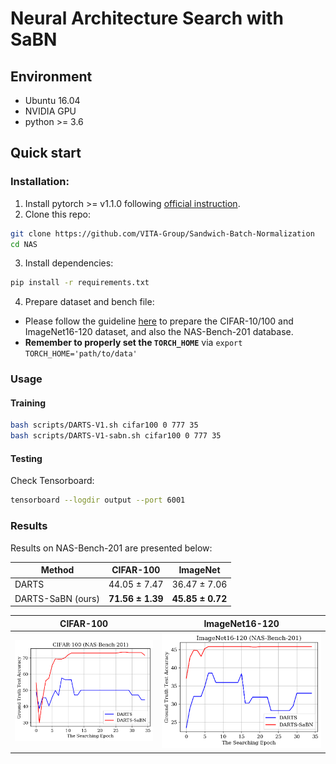 # Neural Architecture Search with SaBN

## Environment
* Ubuntu 16.04
* NVIDIA GPU
* python >= 3.6
## Quick start
### Installation:
1. Install pytorch >= v1.1.0 following [official instruction](https://pytorch.org/).
2. Clone this repo:
```bash
git clone https://github.com/VITA-Group/Sandwich-Batch-Normalization
cd NAS
```
3. Install dependencies:
```bash
pip install -r requirements.txt
```
4. Prepare dataset and bench file:
* Please follow the guideline [here](https://github.com/D-X-Y/AutoDL-Projects#requirements-and-preparation) to prepare the CIFAR-10/100 and ImageNet16-120 dataset, and also the NAS-Bench-201 database.
* **Remember to properly set the `TORCH_HOME`** via `export TORCH_HOME='path/to/data'`

### Usage
#### Training
```bash
bash scripts/DARTS-V1.sh cifar100 0 777 35
bash scripts/DARTS-V1-sabn.sh cifar100 0 777 35
```

#### Testing
Check Tensorboard:
```bash
tensorboard --logdir output --port 6001
```

### Results
Results on NAS-Bench-201 are presented below:

| Method            |     CIFAR-100    |     ImageNet     |
|-------------------|:----------------:|:----------------:|
| DARTS             |   44.05 ± 7.47   |   36.47 ± 7.06   |
| DARTS-SaBN (ours) | **71.56 ± 1.39** | **45.85 ± 0.72** |

CIFAR-100            |  ImageNet16-120
:-------------------------:|:-------------------------:
![CIFAR100](../imgs/DARTS_e35_cifar100.png)  |  ![ImageNet](../imgs/DARTS_e35_imagenet100.png)
